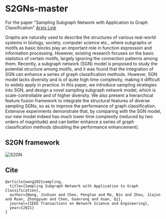 # S2GNs-master
For the paper "Sampling Subgraph Network with Application to Graph Classification"
[Arxiv Link](https://arxiv.org/pdf/2102.05272.pdf)

Graphs are naturally used to describe the structures of various real-world systems in biology, society, computer science etc., where subgraphs or motifs as basic blocks play an important role in function expression and information processing. However, existing research focuses on the basic statistics of certain motifs, largely ignoring the connection patterns among them. Recently, a subgraph network (SGN) model is proposed to study the potential structure among motifs, and it was found that the integration of SGN can enhance a series of graph classification methods. However, SGN model lacks diversity and is of quite high time complexity, making it difficult to widely apply in practice. In this paper, we introduce sampling strategies into SGN, and design a novel sampling subgraph network model, which is scale-controllable and of higher diversity. We also present a hierarchical feature fusion framework to integrate the structural features of diverse sampling SGNs, so as to improve the performance of graph classification. Extensive experiments demonstrate that, by comparing with the SGN model, our new model indeed has much lower time complexity (reduced by two orders of magnitude) and can better enhance a series of graph classification methods (doubling the performance enhancement).

## S2GN framework
![S2GN](https://user-images.githubusercontent.com/26339035/125916743-023c834e-1842-4db5-be9d-2e7275704012.png)


## Cite

```
@article{wang2021sampling,
  title={Sampling Subgraph Network with Application to Graph Classification},
  author={Wang, Jinhuan and Chen, Pengtao and Ma, Bin and Zhou, Jiajun and Ruan, Zhongyuan and Chen, Guanrong and Xuan, Qi},
  journal={IEEE Transactions on Network Science and Engineering},
  year={2021}
}
```
